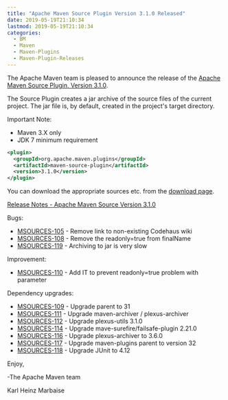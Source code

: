 ```yaml
---
title: "Apache Maven Source Plugin Version 3.1.0 Released"
date: 2019-05-19T21:10:34
lastmod: 2019-05-19T21:10:34
categories:
  - BM
  - Maven
  - Maven-Plugins
  - Maven-Plugin-Releases
---
```

The Apache Maven team is pleased to announce the release of the 
[Apache Maven Source Plugin, Version 3.1.0][home].

The Source Plugin creates a jar archive of the source files of the current
project. The jar file is, by default, created in the project's target
directory.

Important Note: 

 * Maven 3.X only
 * JDK 7 minimum requirement


```xml
<plugin>
  <groupId>org.apache.maven.plugins</groupId>
  <artifactId>maven-source-plugin</artifactId>
  <version>3.1.0</version>
</plugin>
```

You can download the appropriate sources etc. from the [download page][download].

<!-- more -->

[Release Notes - Apache Maven Source Version 3.1.0][release]

Bugs:

 * [MSOURCES-105](https://issues.apache.org/jira/browse/MSOURCES-105) - Remove link to non-existing Codehaus wiki
 * [MSOURCES-108](https://issues.apache.org/jira/browse/MSOURCES-108) - Remove the readonly=true from finalName
 * [MSOURCES-119](https://issues.apache.org/jira/browse/MSOURCES-119) - Archiving to jar is very slow

Improvement:

 * [MSOURCES-110](https://issues.apache.org/jira/browse/MSOURCES-110) - Add IT to prevent readonly=true problem with parameter

Dependency upgrades:

 * [MSOURCES-109](https://issues.apache.org/jira/browse/MSOURCES-109) - Upgrade parent to 31
 * [MSOURCES-111](https://issues.apache.org/jira/browse/MSOURCES-111) - Upgrade maven-archiver / plexus-archiver
 * [MSOURCES-112](https://issues.apache.org/jira/browse/MSOURCES-112) - Upgrade plexus-utils 3.1.0
 * [MSOURCES-114](https://issues.apache.org/jira/browse/MSOURCES-114) - Upgrade mave-surefire/failsafe-plugin 2.21.0
 * [MSOURCES-116](https://issues.apache.org/jira/browse/MSOURCES-116) - Upgrade plexus-archiver to 3.6.0
 * [MSOURCES-117](https://issues.apache.org/jira/browse/MSOURCES-117) - Upgrade maven-plugins parent to version 32
 * [MSOURCES-118](https://issues.apache.org/jira/browse/MSOURCES-118) - Upgrade JUnit to 4.12


Enjoy,

-The Apache Maven team

Karl Heinz Marbaise

[download]: https://maven.apache.org/plugins/maven-source-plugin/download.html
[home]: https://maven.apache.org/plugins/maven-source-plugin/
[release]: https://issues.apache.org/jira/secure/ReleaseNote.jspa?projectId=12317924&version=12336941
